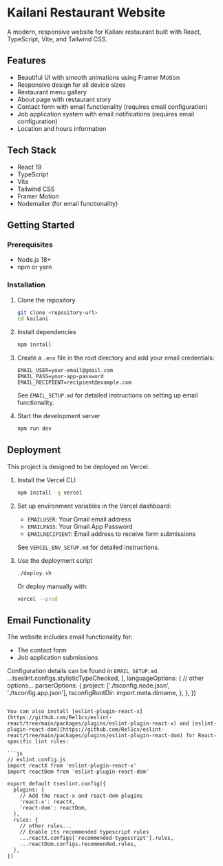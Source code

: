 # Kailani Restaurant Website

A modern, responsive website for Kailani restaurant built with React, TypeScript, Vite, and Tailwind CSS.

## Features

- Beautiful UI with smooth animations using Framer Motion
- Responsive design for all device sizes
- Restaurant menu gallery
- About page with restaurant story
- Contact form with email functionality (requires email configuration)
- Job application system with email notifications (requires email configuration)
- Location and hours information

## Tech Stack

- React 19
- TypeScript
- Vite
- Tailwind CSS
- Framer Motion
- Nodemailer (for email functionality)

## Getting Started

### Prerequisites

- Node.js 18+ 
- npm or yarn

### Installation

1. Clone the repository
   ```bash
   git clone <repository-url>
   cd kailani
   ```

2. Install dependencies
   ```bash
   npm install
   ```

3. Create a `.env` file in the root directory and add your email credentials:
   ```
   EMAIL_USER=your-email@gmail.com
   EMAIL_PASS=your-app-password
   EMAIL_RECIPIENT=recipient@example.com
   ```
   See `EMAIL_SETUP.md` for detailed instructions on setting up email functionality.

4. Start the development server
   ```bash
   npm run dev
   ```

## Deployment

This project is designed to be deployed on Vercel.

1. Install the Vercel CLI
   ```bash
   npm install -g vercel
   ```

2. Set up environment variables in the Vercel dashboard:
   - `EMAILUSER`: Your Gmail email address
   - `EMAILPASS`: Your Gmail App Password
   - `EMAILRECIPIENT`: Email address to receive form submissions

   See `VERCEL_ENV_SETUP.md` for detailed instructions.

3. Use the deployment script
   ```bash
   ./deploy.sh
   ```
   Or deploy manually with:
   ```bash
   vercel --prod
   ```

## Email Functionality

The website includes email functionality for:
- The contact form
- Job application submissions

Configuration details can be found in `EMAIL_SETUP.md`.
    ...tseslint.configs.stylisticTypeChecked,
  ],
  languageOptions: {
    // other options...
    parserOptions: {
      project: ['./tsconfig.node.json', './tsconfig.app.json'],
      tsconfigRootDir: import.meta.dirname,
    },
  },
})
```

You can also install [eslint-plugin-react-x](https://github.com/Rel1cx/eslint-react/tree/main/packages/plugins/eslint-plugin-react-x) and [eslint-plugin-react-dom](https://github.com/Rel1cx/eslint-react/tree/main/packages/plugins/eslint-plugin-react-dom) for React-specific lint rules:

```js
// eslint.config.js
import reactX from 'eslint-plugin-react-x'
import reactDom from 'eslint-plugin-react-dom'

export default tseslint.config({
  plugins: {
    // Add the react-x and react-dom plugins
    'react-x': reactX,
    'react-dom': reactDom,
  },
  rules: {
    // other rules...
    // Enable its recommended typescript rules
    ...reactX.configs['recommended-typescript'].rules,
    ...reactDom.configs.recommended.rules,
  },
})
```
